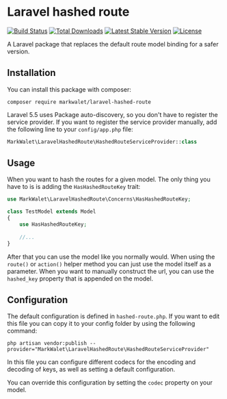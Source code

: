 # Laravel hashed route

[![Build Status](https://travis-ci.org/markwalet/laravel-hashed-route.svg?branch=master)](https://travis-ci.org/markwalet/environment-manager)
[![Total Downloads](https://poser.pugx.org/markwalet/laravel-hashed-route/downloads)](https://packagist.org/packages/markwalet/environment-manager)
[![Latest Stable Version](https://poser.pugx.org/markwalet/laravel-hashed-route/v/stable)](https://packagist.org/packages/markwalet/environment-manager)
[![License](https://poser.pugx.org/markwalet/laravel-hashed-route/license)](https://packagist.org/packages/markwalet/environment-manager)

A Laravel package that replaces the default route model binding for a safer version.

## Installation
You can install this package with composer:

```shell
composer require markwalet/laravel-hashed-route
```

Laravel 5.5 uses Package auto-discovery, so you don't have to register the service provider. If you want to register the service provider manually, add the following line to your `config/app.php` file:

```php
MarkWalet\LaravelHashedRoute\HashedRouteServiceProvider::class
```

## Usage
When you want to hash the routes for a given model. The only thing you have to is is adding the `HasHashedRouteKey` trait:

```php
use MarkWalet\LaravelHashedRoute\Concerns\HasHashedRouteKey;

class TestModel extends Model
{
    use HasHashedRouteKey;
    
    //...
}
```

After that you can use the model like you normally would. When using the `route()` or `action()` helper method you can just use the model itself as a parameter. When you want to manually construct the url, you can use the `hashed_key` property that is appended on the model.

## Configuration
The default configuration is defined in `hashed-route.php`. If you want to edit this file you can copy it to your config folder by using the following command:
```shell
php artisan vendor:publish --provider="MarkWalet\LaravelHashedRoute\HashedRouteServiceProvider"
```

In this file you can configure different codecs for the encoding and decoding of keys, as well as setting a default configuration.

You can override this configuration by setting the `codec` property on your model.